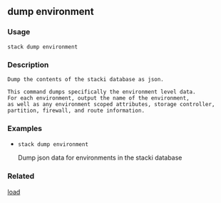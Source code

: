 ## dump environment

### Usage

`stack dump environment`

### Description


	Dump the contents of the stacki database as json.

	This command dumps specifically the environment level data.
	For each environment, output the name of the environment,
	as well as any environment scoped attributes, storage controller,
	partition, firewall, and route information.

	

### Examples

* `stack dump environment`

   Dump json data for environments in the stacki database


### Related
[load](load)



